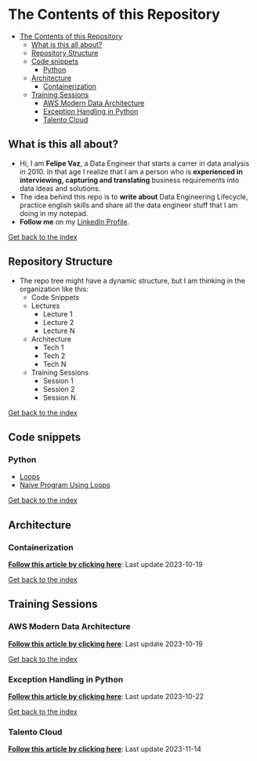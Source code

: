# The Contents of this Repository

- [The Contents of this Repository](#the-contents-of-this-repository)
  - [What is this all about?](#what-is-this-all-about)
  - [Repository Structure](#repository-structure)
  - [Code snippets](#code-snippets)
    - [Python](#python)
  - [Architecture](#architecture)
    - [Containerization](#containerization)
  - [Training Sessions](#training-sessions)
    - [AWS Modern Data Architecture](#aws-modern-data-architecture)
    - [Exception Handling in Python](#exception-handling-in-python)
    - [Talento Cloud](#talento-cloud)

## What is this all about?

- Hi, I am **Felipe Vaz**, a Data Engineer that starts a carrer in data analysis in 2010. In that age I realize that I am a person who is **experienced in interviewing, capturing and translating** business requirements into data ideas and solutions. 
- The idea behind this repo is to **write about** Data Engineering Lifecycle, practice english skills and share all the data engineer stuff that I am doing in my notepad.
- **Follow me** on my [LinkedIn Profile](https://www.linkedin.com/in/vazfelipe/?locale=en_US).

[Get back to the index](#the-contents-of-this-repository)

## Repository Structure

- The repo tree might have a dynamic structure, but I am thinking in the organization like this:
  - Code Snippets
  - Lectures
    - Lecture 1
    - Lecture 2
    - Lecture N
  - Architecture
    - Tech 1
    - Tech 2
    - Tech N
  - Training Sessions
    - Session 1
    - Session 2
    - Session N

[Get back to the index](#the-contents-of-this-repository)

## Code snippets
### Python
- [Loops](/Code%20Snippets/Python/loops.py)
- [Naive Program Using Loops](/Code%20Snippets/Python/naive_do_something_n_times.py)

[Get back to the index](#the-contents-of-this-repository)

## Architecture
### Containerization

**[Follow this article by clicking here](/Containers/Containers.md)**: Last update 2023-10-19

[Get back to the index](#the-contents-of-this-repository)

## Training Sessions
### AWS Modern Data Architecture

**[Follow this article by clicking here](/AWS/Modern_Data_AWS.md)**: Last update 2023-10-19

[Get back to the index](#the-contents-of-this-repository)

### Exception Handling in Python

**[Follow this article by clicking here](/Python/error_exception.md)**: Last update 2023-10-22

[Get back to the index](#the-contents-of-this-repository)

### Talento Cloud

**[Follow this article by clicking here](/Introdução%20à%20Programação/talento_cloud.md)**: Last update 2023-11-14